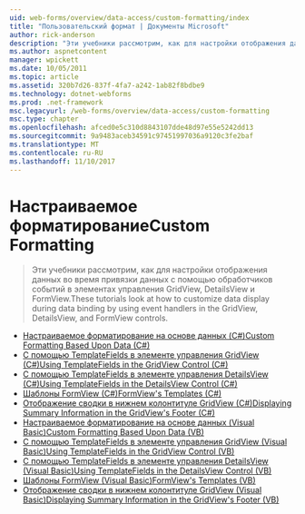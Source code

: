 ```yaml
---
uid: web-forms/overview/data-access/custom-formatting/index
title: "Пользовательский формат | Документы Microsoft"
author: rick-anderson
description: "Эти учебники рассмотрим, как для настройки отображения данных во время привязки данных с помощью обработчиков событий в элементах управления GridView, DetailsView и FormView."
ms.author: aspnetcontent
manager: wpickett
ms.date: 10/05/2011
ms.topic: article
ms.assetid: 320b7d26-837f-4fa7-a242-1ab82f8bdbe9
ms.technology: dotnet-webforms
ms.prod: .net-framework
msc.legacyurl: /web-forms/overview/data-access/custom-formatting
msc.type: chapter
ms.openlocfilehash: afced0e5c310d8843107dde48d97e55e5242dd13
ms.sourcegitcommit: 9a9483aceb34591c97451997036a9120c3fe2baf
ms.translationtype: MT
ms.contentlocale: ru-RU
ms.lasthandoff: 11/10/2017
---
```

<a name="custom-formatting"></a><span data-ttu-id="c639f-103">Настраиваемое форматирование</span><span class="sxs-lookup"><span data-stu-id="c639f-103">Custom Formatting</span></span>
====================
> <span data-ttu-id="c639f-104">Эти учебники рассмотрим, как для настройки отображения данных во время привязки данных с помощью обработчиков событий в элементах управления GridView, DetailsView и FormView.</span><span class="sxs-lookup"><span data-stu-id="c639f-104">These tutorials look at how to customize data display during data binding by using event handlers in the GridView, DetailsView, and FormView controls.</span></span>


- [<span data-ttu-id="c639f-105">Настраиваемое форматирование на основе данных (C#)</span><span class="sxs-lookup"><span data-stu-id="c639f-105">Custom Formatting Based Upon Data (C#)</span></span>](custom-formatting-based-upon-data-cs.md)
- [<span data-ttu-id="c639f-106">С помощью TemplateFields в элементе управления GridView (C#)</span><span class="sxs-lookup"><span data-stu-id="c639f-106">Using TemplateFields in the GridView Control (C#)</span></span>](using-templatefields-in-the-gridview-control-cs.md)
- [<span data-ttu-id="c639f-107">С помощью TemplateFields в элементе управления DetailsView (C#)</span><span class="sxs-lookup"><span data-stu-id="c639f-107">Using TemplateFields in the DetailsView Control (C#)</span></span>](using-templatefields-in-the-detailsview-control-cs.md)
- [<span data-ttu-id="c639f-108">Шаблоны FormView (C#)</span><span class="sxs-lookup"><span data-stu-id="c639f-108">FormView's Templates (C#)</span></span>](using-the-formview-s-templates-cs.md)
- [<span data-ttu-id="c639f-109">Отображение сводки в нижнем колонтитуле GridView (C#)</span><span class="sxs-lookup"><span data-stu-id="c639f-109">Displaying Summary Information in the GridView's Footer (C#)</span></span>](displaying-summary-information-in-the-gridview-s-footer-cs.md)
- [<span data-ttu-id="c639f-110">Настраиваемое форматирование на основе данных (Visual Basic)</span><span class="sxs-lookup"><span data-stu-id="c639f-110">Custom Formatting Based Upon Data (VB)</span></span>](custom-formatting-based-upon-data-vb.md)
- [<span data-ttu-id="c639f-111">С помощью TemplateFields в элементе управления GridView (Visual Basic)</span><span class="sxs-lookup"><span data-stu-id="c639f-111">Using TemplateFields in the GridView Control (VB)</span></span>](using-templatefields-in-the-gridview-control-vb.md)
- [<span data-ttu-id="c639f-112">С помощью TemplateFields в элементе управления DetailsView (Visual Basic)</span><span class="sxs-lookup"><span data-stu-id="c639f-112">Using TemplateFields in the DetailsView Control (VB)</span></span>](using-templatefields-in-the-detailsview-control-vb.md)
- [<span data-ttu-id="c639f-113">Шаблоны FormView (Visual Basic)</span><span class="sxs-lookup"><span data-stu-id="c639f-113">FormView's Templates (VB)</span></span>](using-the-formview-s-templates-vb.md)
- [<span data-ttu-id="c639f-114">Отображение сводки в нижнем колонтитуле GridView (Visual Basic)</span><span class="sxs-lookup"><span data-stu-id="c639f-114">Displaying Summary Information in the GridView's Footer (VB)</span></span>](displaying-summary-information-in-the-gridview-s-footer-vb.md)
